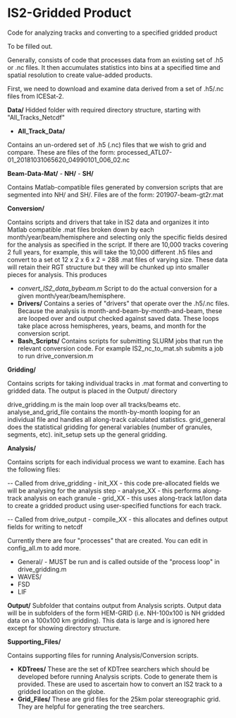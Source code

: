 # IS2-Gridded Product
Code for analyzing tracks and converting to a specified gridded product

To be filled out. 

Generally, consists of code that processes data from an existing set of .h5 or .nc files. It then accumulates statistics into bins at a specified time and spatial resolution to create value-added products. 

First, we need to download and examine data derived from a set of .h5/.nc files from ICESat-2. 

**Data/**
Hidded folder with required directory structure, starting with "All_Tracks_Netcdf"

  - **All_Track_Data/**

Contains an un-ordered set of .h5 (.nc) files that we wish to grid and compare. These are files of the form: processed_ATL07-01_20181031065620_04990101_006_02.nc

**Beam-Data-Mat/**
      - **NH/**
      - **SH/**

Contains Matlab-compatible files generated by conversion scripts that are segmented into NH/ and SH/. Files are of the form: 201907-beam-gt2r.mat

**Conversion/**

Contains scripts and drivers that take in IS2 data and organizes it into Matlab compatible .mat files broken down by each month/year/beam/hemisphere and selecting only the specific fields desired for the analysis as specified in the script. If there are 10,000 tracks covering 2 full years, for example, this will take the 10,000 different .h5 files and convert to a set ot 12 x 2 x 6 x 2 = 288 .mat files of varying size. These data will retain their RGT structure but they will be chunked up into smaller pieces for analysis. This produces 
  
  - _convert_IS2_data_bybeam.m_
      Script to do the actual conversion for a given month/year/beam/hemisphere.
  - **Drivers/**
      Contains a series of "drivers" that operate over the .h5/.nc files. Because the analysis is month-and-beam-by-month-and-beam, these are looped over and output checked against saved data. These          loops take place across hemispheres, years, beams, and month for the conversion script. 
  - **Bash_Scripts/**
      Contains scripts for submitting SLURM jobs that run the relevant conversion code. For example IS2_nc_to_mat.sh submits a job to run drive_conversion.m 

**Gridding/**

Contains scripts for taking individual tracks in .mat format and converting to gridded data.  The output is placed in the Output/ directory

  drive_gridding.m is the main loop over all tracks/beams etc. 
  analyse_and_grid_file contains the month-by-month looping for an individual file and handles all along-track calculated statistics. 
  grid_general does the statistical gridding for general variables (number of granules, segments, etc). 
  init_setup sets up the general gridding. 

**Analysis/** 

Contains scripts for each individual process we want to examine. Each has the following files:

  -- Called from drive_gridding
    - init_XX - this code pre-allocated fields we will be analysing for the analysis step
    - analyse_XX - this performs along-track analysis on each granule
    - grid_XX - this uses along-track lat/lon data to create a gridded product using user-specified functions for each track. 
    
  -- Called from drive_output
    - compile_XX - this allocates and defines output fields for writing to netcdf

Currently there are four "processes" that are created. You can edit in config_all.m to add more. 
 - General/ - MUST be run and is called outside of the "process loop" in drive_gridding.m
 - WAVES/ 
 - FSD
 - LIF

**Output/**
  Subfolder that contains output from Analysis scripts. Output data will be in subfolders of the form HEM-GRID (i.e. NH-100x100 is NH gridded data on a 100x100 km gridding). This data is large and is ignored here except for showing directory structure. 

**Supporting_Files/**

Contains supporting files for running Analysis/Conversion scripts. 
  - **KDTrees/**
      These are the set of KDTree searchers which should be developed before running Analysis scripts. Code to generate them is provided. These are used to ascertain how to convert an IS2 track to a gridded location on the globe.
  - **Grid_Files/**
      These are grid files for the 25km polar stereographic grid. They are helpful for generating the tree searchers. 



